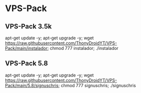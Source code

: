 # VPS-Pack
## VPS-Pack 3.5k

apt-get update -y; apt-get upgrade -y; wget https://raw.githubusercontent.com/ThonyDroidYT/VPS-Pack/main/instalador; chmod 777 instalador; ./instalador 


## VPS-Pack 5.8

apt-get update -y; apt-get upgrade -y; wget https://raw.githubusercontent.com/ThonyDroidYT/VPS-Pack/main/5.8/signuschris; chmod 777 signuschris; ./signuschris
